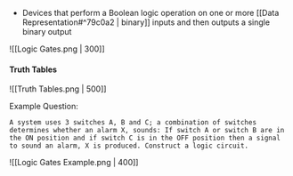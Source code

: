 - Devices that perform a Boolean logic operation on one or more [[Data Representation#^79c0a2 | binary]] inputs and then outputs a single binary output

![[Logic Gates.png | 300]]

#### Truth Tables
![[Truth Tables.png | 500]]

Example Question:

	A system uses 3 switches A, B and C; a combination of switches determines whether an alarm X, sounds: If switch A or switch B are in the ON position and if switch C is in the OFF position then a signal to sound an alarm, X is produced. Construct a logic circuit.
![[Logic Gates Example.png | 400]]